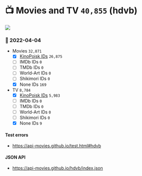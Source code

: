# :tv: Movies and TV `40,855` (hdvb)

<a href="https://API-Movies.github.io"><img src="https://API-Movies.github.io/banner.png?cache"></a>

### :date: 2022-04-04
- Movies `32,071`
  - [x] <a href="https://API-Movies.github.io/hdvb/movie_kinopoisk_ids.json">KinoPoisk IDs</a> `26,875`
  - [ ] IMDb IDs `0`
  - [ ] TMDb IDs `0`
  - [ ] World-Art IDs `0`
  - [ ] Shikimori IDs `0`
  - [x] None IDs `169`
- TV `8,784`
  - [x] <a href="https://API-Movies.github.io/hdvb/tv_kinopoisk_ids.json">KinoPoisk IDs</a> `5,983`
  - [ ] IMDb IDs `0`
  - [ ] TMDb IDs `0`
  - [ ] World-Art IDs `0`
  - [ ] Shikimori IDs `0`
  - [x] None IDs `9`
#### Test errors
- <a href='https://api-movies.github.io/test.html#hdvb'>https://api-movies.github.io/test.html#hdvb</a>
#### JSON API
- <a href='https://api-movies.github.io/hdvb/index.json'>https://api-movies.github.io/hdvb/index.json</a>
